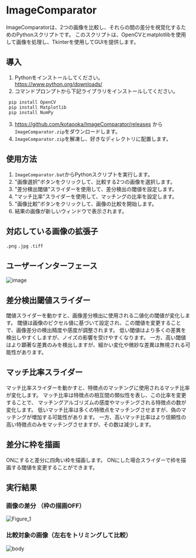 # ImageComparator

ImageComparatorは、2つの画像を比較し、それらの間の差分を視覚化するためのPythonスクリプトです。
このスクリプトは、OpenCVとmatplotlibを使用して画像を処理し、Tkinterを使用してGUIを提供します。

## 導入
1. Pythonをインストールしてください。 https://www.python.org/downloads/
2. コマンドプロンプトから下記ライブラリをインストールしてください。
  ```
   pip install OpenCV
   pip install Matplotlib
   pip install NumPy
  ```
3. https://github.com/kotaooka/ImageComparator/releases から`ImageComparator.zip`をダウンロードします。
4. `ImageComparator.zip`を解凍し、好きなディレクトリに配置します。

## 使用方法
1. `ImageComparator.bat`からPythonスクリプトを実行します。
2. "画像選択"ボタンをクリックして、比較する2つの画像を選択します。
3. "差分検出閾値"スライダーを使用して、差分検出の閾値を設定します。
4. "マッチ比率"スライダーを使用して、マッチングの比率を設定します。
5. "画像比較"ボタンをクリックして、画像の比較を開始します。
6. 結果の画像が新しいウィンドウで表示されます。

## 対応している画像の拡張子
`.png` `.jpg` `.tiff`

## ユーザーインターフェース
![image](https://github.com/kotaooka/ImageComparator/assets/115392256/ae5d4db3-9480-40a3-a8a3-7e5b2d3bef07)

## 差分検出閾値スライダー
閾値スライダーを動かすと、画像差分検出に使用される二値化の閾値が変化します。
閾値は画像のピクセル値に基づいて設定され、この閾値を変更することで、画像差分の検出精度や感度が調整されます。
低い閾値はより多くの差異を検出しやすくしますが、ノイズの影響を受けやすくなります。
一方、高い閾値はより顕著な差異のみを検出しますが、細かい変化や微妙な差異は無視される可能性があります。

## マッチ比率スライダー
マッチ比率スライダーを動かすと、特徴点のマッチングに使用されるマッチ比率が変化します。
マッチ比率は特徴点の相互間の類似性を表し、この比率を変更することで、
マッチングアルゴリズムの感度やマッチングされる特徴点の数が変化します。
低いマッチ比率は多くの特徴点をマッチングさせますが、偽のマッチングが増加する可能性があります。
一方、高いマッチ比率はより信頼性の高い特徴点のみをマッチングさせますが、その数は減少します。

## 差分に枠を描画
ONにすると差分に四角い枠を描画します。
ONにした場合スライダーで枠を描画する閾値を変更することができます。

## 実行結果

### 画像の差分 （枠の描画OFF）
![Figure_1](https://github.com/kotaooka/ImageComparator/assets/115392256/c7efa06b-fac1-4aa2-902a-699b8035fcf8)

### 比較対象の画像（左右をトリミングして比較）
![body](https://github.com/kotaooka/ImageComparator/assets/115392256/016517e0-076b-426b-8cea-2501c5e519bd)



